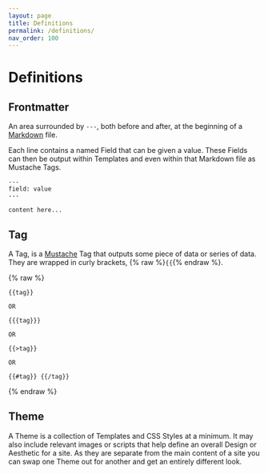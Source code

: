 ```yaml
---
layout: page
title: Definitions
permalink: /definitions/
nav_order: 100
---
```


# Definitions

## Frontmatter

An area surrounded by `---`, both before and after, at the beginning of a [Markdown](https://daringfireball.net/projects/markdown/syntax) file.

Each line contains a named Field that can be given a value. These Fields can then be output within Templates and even within that Markdown file as Mustache Tags.

```
---
field: value
---

content here...
```

## Tag

A Tag, is a [Mustache](https://mustache.github.io/mustache.5.html) Tag that outputs some piece of data or series of data. They are wrapped in curly brackets, {% raw %}`{{`{% endraw %}.

{% raw %}
```
{{tag}}

OR

{{{tag}}}

OR

{{>tag}}

OR

{{#tag}} {{/tag}}
```
{% endraw %}

## Theme

A Theme is a collection of Templates and CSS Styles at a minimum. It may also include relevant images or scripts that help define an overall Design or Aesthetic for a site. As they are separate from the main content of a site you can swap one Theme out for another and get an entirely different look.
